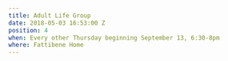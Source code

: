 ```yaml
---
title: Adult Life Group
date: 2018-05-03 16:53:00 Z
position: 4
when: Every other Thursday beginning September 13, 6:30-8pm
where: Fattibene Home
---
```



